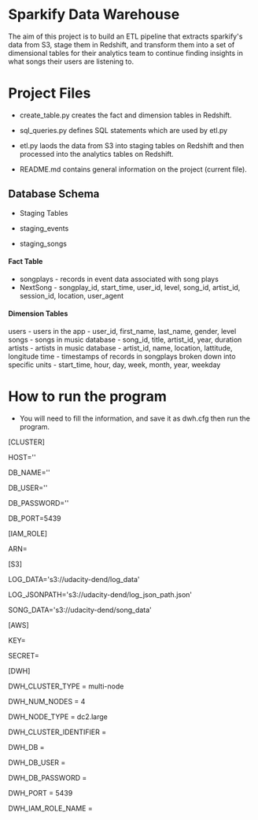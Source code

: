 # Sparkify Data Warehouse 

The aim of this project is to build an ETL pipeline that extracts sparkify's data from S3, stage them in Redshift, and transform them into a set of dimensional tables for their analytics team to continue finding insights in what songs their users are listening to.


# Project Files

- create_table.py creates the fact and dimension tables in Redshift.

- sql_queries.py defines SQL statements which are used by etl.py

- etl.py laods the data from S3 into staging tables on Redshift and then processed into the analytics tables on Redshift.

- README.md contains general information on the project (current file).



## Database Schema

* Staging Tables

* staging_events

* staging_songs


#### Fact Table

- songplays - records in event data associated with song plays 
- NextSong - songplay_id, start_time, user_id, level, song_id, artist_id, session_id, location, user_agent

#### Dimension Tables

users - users in the app - user_id, first_name, last_name, gender, level
songs - songs in music database - song_id, title, artist_id, year, duration
artists - artists in music database - artist_id, name, location, lattitude, longitude
time - timestamps of records in songplays broken down into specific units - start_time, hour, day, week, month, year, weekday



# How to run the program

- You will need to fill the information, and save it as dwh.cfg then run the program.
 
[CLUSTER]

HOST=''

DB_NAME=''

DB_USER=''

DB_PASSWORD=''

DB_PORT=5439

[IAM_ROLE]

ARN=

[S3]

LOG_DATA='s3://udacity-dend/log_data'

LOG_JSONPATH='s3://udacity-dend/log_json_path.json'

SONG_DATA='s3://udacity-dend/song_data'

[AWS]

KEY=

SECRET=

[DWH]

DWH_CLUSTER_TYPE       = multi-node

DWH_NUM_NODES          = 4

DWH_NODE_TYPE          = dc2.large

DWH_CLUSTER_IDENTIFIER = 

DWH_DB                 = 

DWH_DB_USER            = 

DWH_DB_PASSWORD        = 

DWH_PORT               = 5439

DWH_IAM_ROLE_NAME      = 
